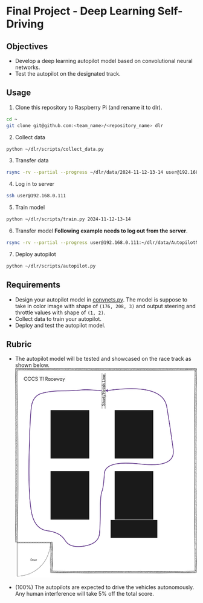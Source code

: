 # Final Project - Deep Learning Self-Driving

## Objectives
- Develop a deep learning autopilot model based on convolutional neural networks.
- Test the autopilot on the designated track.

## Usage
1. Clone this repository to Raspberry Pi (and rename it to dlr).
```bash
cd ~
git clone git@github.com:<team_name>/<repository_name> dlr
```
2. Collect data
```bash
python ~/dlr/scripts/collect_data.py
```
3. Transfer data
```bash
rsync -rv --partial --progress ~/dlr/data/2024-11-12-13-14 user@192.168.0.111:~/dlr/data/
```
4. Log in to server
```bash
ssh user@192.168.0.111
```
5. Train model
```bash
python ~/dlr/scripts/train.py 2024-11-12-13-14
```
6. Transfer model
**Following example needs to log out from the server**.
```bash
rsync -rv --partial --progress user@192.168.0.111:~/dlr/data/AutopilotNet-15epochs-0.001lr.pth ~/dlr/models
```
7. Deploy autopilot
```bash
python ~/dlr/scripts/autopilot.py
```

## Requirements
- Design your autopilot model in [convnets.py](scripts/convnets.py). The model is suppose to take in color image with shape of `(176, 208, 3)` and output steering and throttle values with shape of `(1, 2)`. 
- Collect data to train your autopilot.
- Deploy and test the autopilot model.

## Rubric 
- The autopilot model will be tested and showcased on the race track as shown below.
![race_track](111_raceway.png)

- (100%) The autopilots are expected to drive the vehicles autonomously. Any human interference will take 5% off the total score. 
